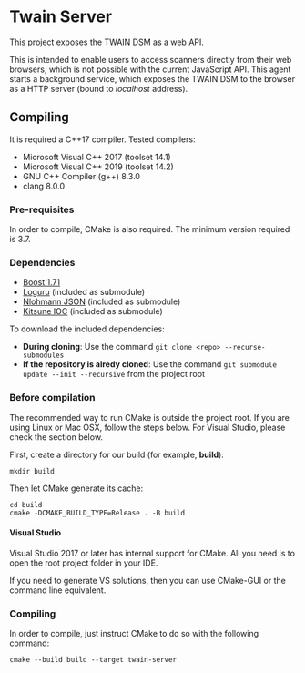 # Twain Server

This project exposes the TWAIN DSM as a web API.

This is intended to enable users to access scanners directly from their web browsers, which is not possible with the
current JavaScript API. This agent starts a background service, which exposes the TWAIN DSM to the browser as a HTTP
server (bound to _localhost_ address).

## Compiling

It is required a C++17 compiler. Tested compilers:

- Microsoft Visual C++ 2017 (toolset 14.1)
- Microsoft Visual C++ 2019 (toolset 14.2)
- GNU C++ Compiler (g++) 8.3.0
- clang 8.0.0

### Pre-requisites

In order to compile, CMake is also required. The minimum version required is 3.7.

### Dependencies

* [Boost 1.71](https://boost.org)
* [Loguru](https://github.com/emilk/loguru) (included as submodule)
* [Nlohmann JSON](https://github.com/nlohmann/json) (included as submodule)
* [Kitsune IOC](https://github.com/shirayukikitsune/ioc) (included as submodule)

To download the included dependencies:

* **During cloning**: Use the command `git clone <repo> --recurse-submodules`
* **If the repository is alredy cloned**: Use the command `git submodule update --init --recursive` from the project root

### Before compilation

The recommended way to run CMake is outside the project root.
If you are using Linux or Mac OSX, follow the steps below.
For Visual Studio, please check the section below. 

First, create a directory for our build (for example, **build**):

```
mkdir build
```

Then let CMake generate its cache:

```
cd build
cmake -DCMAKE_BUILD_TYPE=Release . -B build
```

#### Visual Studio

Visual Studio 2017 or later has internal support for CMake.
All you need is to open the root project folder in your IDE.

If you need to generate VS solutions, then you can use CMake-GUI or the command line equivalent.

### Compiling

In order to compile, just instruct CMake to do so with the following command:

```
cmake --build build --target twain-server
```  
